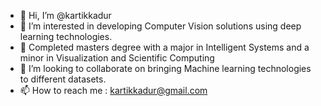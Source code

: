 - 👋 Hi, I’m @kartikkadur
- 👀 I’m interested in developing Computer Vision solutions using deep learning technologies.
- 🌱 Completed masters degree with a major in Intelligent Systems and a minor in Visualization and Scientific Computing
- 💞️ I’m looking to collaborate on bringing Machine learning technologies to different datasets.
- 📫 How to reach me : kartikkadur@gmail.com

<!---
kartikkadur/kartikkadur is a ✨ special ✨ repository because its `README.md` (this file) appears on your GitHub profile.
You can click the Preview link to take a look at your changes.
--->
